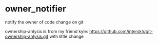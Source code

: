 # owner_notifier
notify the owner of code change on git

ownership-anlysis is from my friend kyle: https://github.com/interskh/git-ownership-anlysis.git with little change
